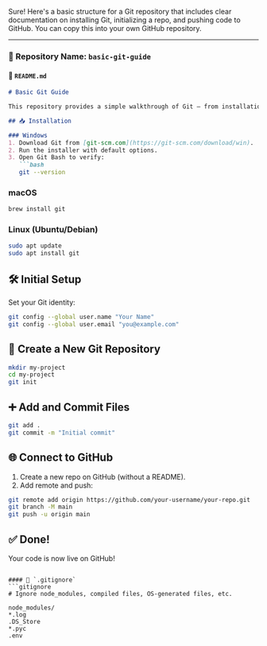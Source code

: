 Sure! Here's a basic structure for a Git repository that includes clear documentation on installing Git, initializing a repo, and pushing code to GitHub. You can copy this into your own GitHub repository.

---

### 📁 Repository Name: `basic-git-guide`

#### 📄 `README.md`

````markdown
# Basic Git Guide

This repository provides a simple walkthrough of Git — from installation to pushing your first repository to GitHub.

## 📥 Installation

### Windows
1. Download Git from [git-scm.com](https://git-scm.com/download/win).
2. Run the installer with default options.
3. Open Git Bash to verify:
   ```bash
   git --version
````

### macOS

```bash
brew install git
```

### Linux (Ubuntu/Debian)

```bash
sudo apt update
sudo apt install git
```

## 🛠️ Initial Setup

Set your Git identity:

```bash
git config --global user.name "Your Name"
git config --global user.email "you@example.com"
```

## 📁 Create a New Git Repository

```bash
mkdir my-project
cd my-project
git init
```

## ➕ Add and Commit Files

```bash
git add .
git commit -m "Initial commit"
```

## 🌐 Connect to GitHub

1. Create a new repo on GitHub (without a README).
2. Add remote and push:

```bash
git remote add origin https://github.com/your-username/your-repo.git
git branch -M main
git push -u origin main
```

## ✅ Done!

Your code is now live on GitHub!

````

#### 📄 `.gitignore`
```gitignore
# Ignore node_modules, compiled files, OS-generated files, etc.

node_modules/
*.log
.DS_Store
*.pyc
.env
````
